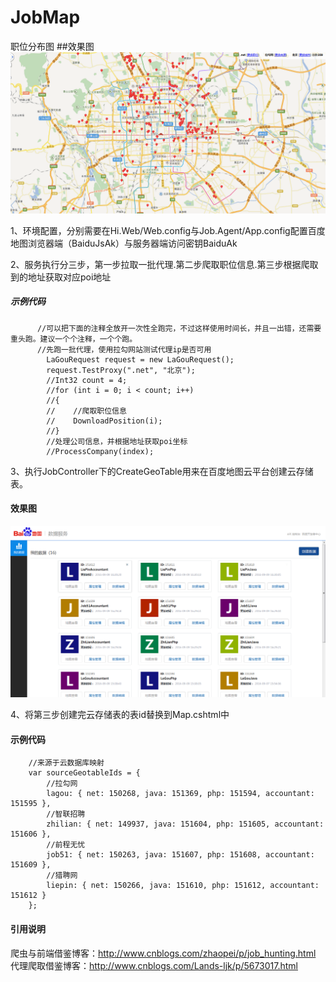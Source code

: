 # JobMap
职位分布图
##效果图
![github-01.jpg](/效果图/职位分布图.png "职位分布图.png")

1、环境配置，分别需要在Hi.Web/Web.config与Job.Agent/App.config配置百度地图浏览器端（BaiduJsAk）与服务器端访问密钥BaiduAk

2、服务执行分三步，第一步拉取一批代理.第二步爬取职位信息.第三步根据爬取到的地址获取对应poi地址
##### 示例代码
	      //可以把下面的注释全放开一次性全跑完，不过这样使用时间长，并且一出错，还需要重头跑。建议一个个注释，一个个跑。
	      //先跑一批代理，使用拉勾网站测试代理ip是否可用
            LaGouRequest request = new LaGouRequest();
            request.TestProxy(".net", "北京");
            //Int32 count = 4;
            //for (int i = 0; i < count; i++)
            //{
            //    //爬取职位信息
            //    DownloadPosition(i);
            //}
            //处理公司信息，并根据地址获取poi坐标
            //ProcessCompany(index);
3、执行JobController下的CreateGeoTable用来在百度地图云平台创建云存储表。
#### 效果图
![github-01.jpg](/效果图/百度地图云存储数据表.png "百度地图云存储数据表.png")

4、将第三步创建完云存储表的表id替换到Map.cshtml中
#### 示例代码
        //来源于云数据库映射
        var sourceGeotableIds = {
            //拉勾网
            lagou: { net: 150268, java: 151369, php: 151594, accountant: 151595 },
            //智联招聘
            zhilian: { net: 149937, java: 151604, php: 151605, accountant: 151606 },
            //前程无忧
            job51: { net: 150263, java: 151607, php: 151608, accountant: 151609 },
            //猎聘网
            liepin: { net: 150266, java: 151610, php: 151612, accountant: 151612 }
        };
#### 引用说明   
   爬虫与前端借鉴博客：http://www.cnblogs.com/zhaopei/p/job_hunting.html
   代理爬取借鉴博客：http://www.cnblogs.com/Lands-ljk/p/5673017.html
